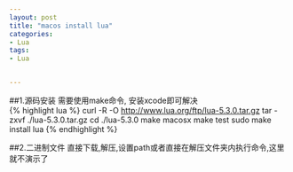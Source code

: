 ```yaml
---
layout: post
title: "macos install lua"
categories:
- Lua
tags:
- Lua


---
```

##1.源码安装
需要使用make命令, 安装xcode即可解决  
{% highlight lua %}
curl -R -O http://www.lua.org/ftp/lua-5.3.0.tar.gz
tar -zxvf ./lua-5.3.0.tar.gz
cd ./lua-5.3.0
make macosx
make test
sudo make install
lua
{% endhighlight %}

##2.二进制文件
直接下载,解压,设置path或者直接在解压文件夹内执行命令,这里就不演示了
